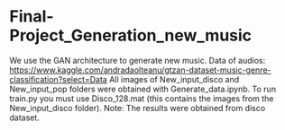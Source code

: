 # Final-Project_Generation_new_music
We use the GAN architecture to generate new music.
Data of audios: https://www.kaggle.com/andradaolteanu/gtzan-dataset-music-genre-classification?select=Data
All images of New_input_disco and  New_input_pop folders were obtained with Generate_data.ipynb.
To run train.py you must use Disco_128.mat (this contains the images from the New_input_disco folder).
Note: The results were obtained from disco dataset. 
